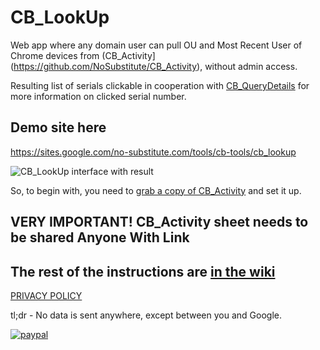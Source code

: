 # CB_LookUp
Web app where any domain user can pull OU and Most Recent User of Chrome devices from (CB_Activity](https://github.com/NoSubstitute/CB_Activity), without admin access.

Resulting list of serials clickable in cooperation with [CB_QueryDetails](https://github.com/NoSubstitute/CB_QueryDetails) for more information on clicked serial number.
## Demo site here
https://sites.google.com/no-substitute.com/tools/cb-tools/cb_lookup


![CB_LookUp interface with result](https://drive.google.com/uc?export=download&id=1H0G7tf3aok76mbjvWP96_Q67vZdVB0Mj)

So, to begin with, you need to [grab a copy of CB_Activity](https://github.com/NoSubstitute/CB_Activity) and set it up.

## VERY IMPORTANT! CB_Activity sheet needs to be shared Anyone With Link

## The rest of the instructions are [in the wiki](https://github.com/NoSubstitute/CB_LookUp/wiki)

[PRIVACY POLICY](https://tools.no-substitute.com/pp)

tl;dr - No data is sent anywhere, except between you and Google.

[![paypal](https://www.paypalobjects.com/en_US/i/btn/btn_donateCC_LG.gif)](https://www.paypal.me/NoSubstitute)
